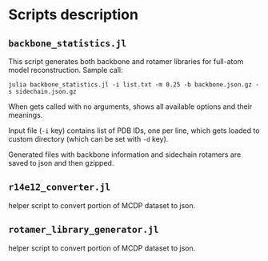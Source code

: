 Scripts description
===================

`backbone_statistics.jl`
------------------------

This script generates both backbone and rotamer libraries for full-atom model reconstruction.
Sample call:

```
julia backbone_statistics.jl -i list.txt -m 0.25 -b backbone.json.gz -s sidechain.json.gz
```
When gets called with no arguments, shows all available options and their meanings.

Input file (`-i` key) contains list of PDB IDs, one per line, which gets loaded to custom directory (which can be set with `-d` key).

Generated files with backbone information and sidechain rotamers are saved to json and then gzipped.



`r14e12_converter.jl`
---------------------
helper script to convert portion of MCDP dataset to json.

`rotamer_library_generator.jl`
------------------------------
helper script to convert portion of MCDP dataset to json.
